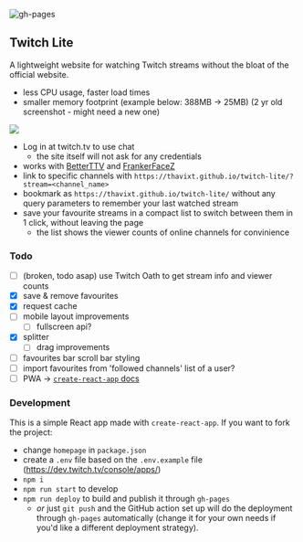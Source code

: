 ![gh-pages](https://github.com/thavixt/twitch-lite/workflows/gh-pages/badge.svg)

## Twitch Lite

A lightweight website for watching Twitch streams without the bloat of the official website.

- less CPU usage, faster load times
- smaller memory footprint (example below: 388MB -> 25MB) (2 yr old screenshot - might need a new one)

![](https://user-images.githubusercontent.com/19637735/61996760-5f2fda80-b098-11e9-9560-f355125d383d.png)

- Log in at twitch.tv to use chat
    - the site itself will not ask for any credentials
- works with [BetterTTV](https://betterttv.com/) and [FrankerFaceZ](https://www.frankerfacez.com/)
- link to specific channels with `https://thavixt.github.io/twitch-lite/?stream=<channel_name>`
- bookmark as `https://thavixt.github.io/twitch-lite/` without any query parameters to remember your last watched stream
- save your favourite streams in a compact list to switch between them in 1 click, without leaving the page
  - the list shows the viewer counts of online channels for convinience

### Todo

- [ ] (broken, todo asap) use Twitch Oath to get stream info and viewer counts
- [x] save & remove favourites
- [x] request cache
- [ ] mobile layout improvements
    - [ ] fullscreen api?
- [x] splitter
    - [ ] drag improvements
- [ ] favourites bar scroll bar styling
- [ ] import favourites from 'followed channels' list of a user?
- [ ] PWA -> [`create-react-app` docs](https://facebook.github.io/create-react-app/docs/making-a-progressive-web-app)

### Development

This is a simple React app made with `create-react-app`. If you want to fork the project:

- change `homepage` in `package.json`
- create a `.env` file based on the `.env.example` file (https://dev.twitch.tv/console/apps/)
- `npm i`
- `npm run start` to develop
- `npm run deploy` to build and publish it through `gh-pages`
  - *or* just `git push` and the GitHub action set up will do the deployment through `gh-pages` automatically (change it for your own needs if you'd like a different deployment strategy).
